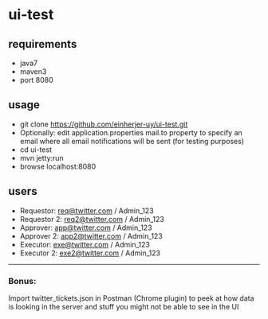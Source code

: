 ui-test
=======

requirements
------------
- java7
- maven3
- port 8080

usage
-----
- git clone https://github.com/einherjer-uy/ui-test.git
- Optionally: edit application.properties mail.to property to specify an email where all email notifications will be sent (for testing purposes)
- cd ui-test
- mvn jetty:run
- browse localhost:8080

users
-----
- Requestor: req@twitter.com / Admin_123
- Requestor 2: req2@twitter.com / Admin_123
- Approver: app@twitter.com / Admin_123
- Approver 2: app2@twitter.com / Admin_123
- Executor: exe@twitter.com / Admin_123
- Executor 2: exe2@twitter.com / Admin_123

---

<h3>Bonus:</h3> Import twitter_tickets.json in Postman (Chrome plugin) to peek at how data is looking in the server and stuff you might not be able to see in the UI
